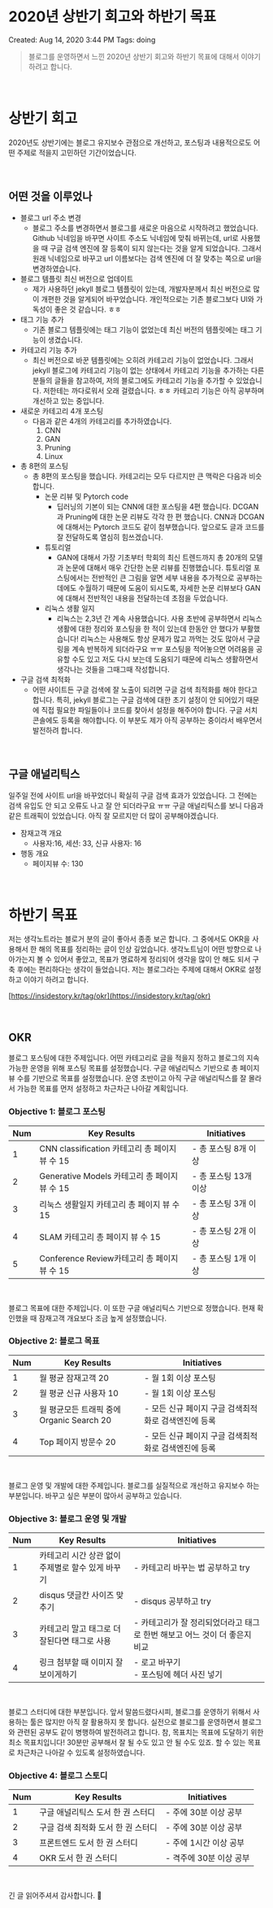 # 2020년 상반기 회고와 하반기 목표

Created: Aug 14, 2020 3:44 PM
Tags: doing





> 블로그를 운영하면서 느낀 2020년 상반기 회고와 하반기 목표에 대해서 이야기 하려고 합니다.

<br>



# 상반기 회고

2020년도 상반기에는 블로그 유지보수 관점으로 개선하고, 포스팅과 내용적으로도 어떤 주제로 적을지 고민하던 기간이었습니다. 

<br>

## 어떤 것을 이루었나

- 블로그 url 주소 변경
    - 블로그 주소를 변경하면서 블로그를 새로운 마음으로 시작하려고 했었습니다. Github 닉네임을 바꾸면 사이트 주소도 닉네임에 맞춰 바뀌는데, url로 사용했을 때 구글 검색 엔진에 잘 등록이 되지 않는다는 것을 알게 되었습니다. 그래서 원래 닉네임으로 바꾸고 url 이름보다는 검색 엔진에 더 잘 맞추는 쪽으로 url을 변경하였습니다.
- 블로그 템플릿 최신 버전으로 업데이트
    - 제가 사용하던 jekyll 블로그 템플릿이 있는데, 개발자분께서 최신 버전으로 많이 개편한 것을 알게되어 바꾸었습니다. 개인적으로는 기존 블로그보다 UI와 가독성이 좋은 것 같습니다. ㅎㅎ
- 태그 기능 추가
    - 기존 블로그 템플릿에는 태그 기능이 없었는데 최신 버전의 템플릿에는 태그 기능이 생겼습니다.
- 카테고리 기능 추가
    - 최신 버전으로 바꾼 템플릿에는 오히려 카테고리 기능이 없었습니다. 그래서 jekyll 블로그에 카테고리 기능이 없는 상태에서 카테고리 기능을 추가하는 다른 분들의 글들을 참고하여, 저의 블로그에도 카테고리 기능을 추가할 수 있었습니다. 저한테는 까다로워서 오래 걸렸습니다. ㅎㅎ 카테고리 기능은 아직 공부하며 개선하고 있는 중입니다.
- 새로운 카테고리 4개 포스팅
    - 다음과 같은 4개의 카테고리를 추가하였습니다.
        1. CNN
        2. GAN
        3. Pruning
        4. Linux
- 총 8편의 포스팅
    - 총 8편의 포스팅을 했습니다. 카테고리는 모두 다르지만 큰 맥락은 다음과 비슷합니다.
        - 논문 리뷰 및 Pytorch code
            - 딥러닝의 기본이 되는 CNN에 대한 포스팅을 4편 했습니다. DCGAN과 Pruning에 대한 논문 리뷰도 각각 한 편 했습니다. CNN과 DCGAN에 대해서는 Pytorch 코드도 같이 첨부했습니다. 앞으로도 글과 코드를 잘 전달하도록 열심히 힘쓰겠습니다.
        - 튜토리얼
            - GAN에 대해서 가장 기초부터 학회의 최신 트렌드까지 총 20개의 모델과 논문에 대해서 매우 간단한 논문 리뷰를 진행했습니다. 튜토리얼 포스팅에서는 전반적인 큰 그림을 알면 세부 내용을 추가적으로 공부하는 데에도 수월하기 때문에 도움이 되시도록, 자세한 논문 리뷰보다 GAN에 대해서 전반적인 내용을 전달하는데 초점을 두었습니다.
        - 리눅스 생활 일지
            - 리눅스는 2,3년 간 계속 사용했습니다. 사용 초반에 공부하면서 리눅스 생활에 대한 정리와 포스팅을 한 적이 있는데 한동안 안 했다가 부활했습니다! 리눅스는 사용해도 항상 문제가 많고 까먹는 것도 많아서 구글링을 계속 반복하게 되더라구요 ㅠㅠ 포스팅을 적어놓으면 어려움을 공유할 수도 있고 저도 다시 보는데 도움되기 때문에 리눅스 생활하면서 생각나는 것들을 그때그때 작성합니다.
- 구글 검색 최적화
    - 어떤 사이트든 구글 검색에 잘 노출이 되려면 구글 검색 최적화를 해야 한다고 합니다. 특히, jekyll 블로그는 구글 검색에 대한 초기 설정이 안 되어있기 때문에 직접 필요한 파일들이나 코드를 찾아서 설정을 해주어야 합니다. 구글 서치 콘솔에도 등록을 해야합니다. 이 부분도 제가 아직 공부하는 중이라서 배우면서 발전하려 합니다.

<br>



## 구글 애널리틱스

일주일 전에 사이트 url을 바꾸었더니 확실히 구글 검색 효과가 있었습니다. 그 전에는 검색 유입도 안 되고 오류도 나고 잘 안 되더라구요 ㅠㅠ 구글 애널리틱스를 보니 다음과 같은 트래픽이 있었습니다. 아직 잘 모르지만 더 많이 공부해야겠습니다.

- 잠재고객 개요
    - 사용자:16, 세션: 33, 신규 사용자: 16
- 행동 개요
    - 페이지뷰 수: 130

<br>



# 하반기 목표

저는 생각노트라는 블로거 분의 글이 좋아서 종종 보곤 합니다. 그 중에서도 OKR을 사용해서 한 해의 목표를 정리하는 글이 인상 깊었습니다. 생각노트님이 어떤 방향으로 나아가는지 볼 수 있어서 좋았고, 목표가 명료하게 정리되어 생각을 많이 안 해도 되서 구축 후에는 편리하다는 생각이 들었습니다.  저는 블로그라는 주제에 대해서 OKR로 설정하고 이야기 하려고 합니다. 

[https://insidestory.kr/tag/okr](https://insidestory.kr/tag/okr)



<br>

## OKR

블로그 포스팅에 대한 주제입니다. 어떤 카테고리로 글을 적을지 정하고 블로그의 지속가능한 운영을 위해 포스팅 목표를 설정했습니다. 구글 애널리틱스 기반으로 총 페이지 뷰 수를 기반으로 목표를 설정했습니다. 운영 초반이고 아직 구글 애널리틱스를 잘 몰라서 가능한 목표를 먼저 설정하고 차근차근 나아갈 계획입니다.

<h3>Objective 1: 블로그 포스팅</h3>

| Num  | Key Results                                    | Initiatives           |
| ---- | ---------------------------------------------- | --------------------- |
| 1    | CNN classification 카테고리 총 페이지 뷰 수 15 | - 총 포스팅 8개 이상  |
| 2    | Generative Models 카테고리 총 페이지 뷰 수 15  | - 총 포스팅 13개 이상 |
| 3    | 리눅스 생활일지 카테고리 총 페이지 뷰 수 15    | - 총 포스팅 3개 이상  |
| 4    | SLAM 카테고리 총 페이지 뷰 수 15               | - 총 포스팅 2개 이상  |
| 5    | Conference Review카테고리 총 페이지 뷰 수 15   | - 총 포스팅 1개 이상  |

<br>

블로그 목표에 대한 주제입니다. 이 또한 구글 애널리틱스 기반으로 정했습니다. 현재 확인했을 때 잠재고객 개요보다 조금 높게 설정했습니다. 

<h3>Objective 2: 블로그 목표</h3>

| Num  | Key Results                               | Initiatives                                           |
| ---- | ----------------------------------------- | ----------------------------------------------------- |
| 1    | 월 평균 잠재고객 20                       | \- 월 1회 이상 포스팅                                 |
| 2    | 월 평균 신규 사용자 10                    | \- 월 1회 이상 포스팅                                 |
| 3    | 월 평균모든 트래픽 중에 Organic Search 20 | \- 모든 신규 페이지 구글 검색최적화로 검색엔진에 등록 |
| 4    | Top 페이지 방문수 20                      | \- 모든 신규 페이지 구글 검색최적화로 검색엔진에 등록 |

<br>



블로그 운영 및 개발에 대한 주제입니다. 블로그를 실질적으로 개선하고 유지보수 하는 부분입니다. 바꾸고 싶은 부분이 많아서 공부하고 있습니다.

<h3>Objective 3: 블로그 운영 및 개발</h3>

| Num  | Key Results                                       | Initiatives                                                  |
| ---- | ------------------------------------------------- | ------------------------------------------------------------ |
| 1    | 카테고리 시간 상관 없이 주제별로 할수 있게 바꾸기 | \- 카테고리 바꾸는 법 공부하고 try                           |
| 2    | disqus 댓글칸 사이즈 맞추기                       | \- disqus 공부하고 try                                       |
| 3    | 카테고리 말고 태그로 더 잘된다면 태그로 사용      | \- 카테고리가 잘 정리되었더라고 태그로 한번 해보고 어느 것이 더 좋은지 비교 |
| 4    | 링크 첨부할 때 이미지 잘 보이게하기               | \- 로고 바꾸기<br>- 포스팅에 헤더 사진 넣기                  |

<br>



블로그 스터디에 대한 부분입니다. 앞서 말씀드렸다시피, 블로그를 운영하기 위해서 사용하는 툴은 많지만 아직 잘 활용하지 못 합니다. 실전으로 블로그를 운영하면서 블로그와 관련된 공부도 같이 병행하여 발전하려고 합니다. 참, 목표치는 목표에 도달하기 위한 최소 목표치입니다! 30분만 공부해서 잘 될 수도 있고 안 될 수도 있죠. 할 수 있는 목표로 차근차근 나아갈 수 있도록 설정하였습니다.



<h3>Objective 4: 블로그 스토디</h3>

| Num  | Key Results                        | Initiatives              |
| ---- | ---------------------------------- | ------------------------ |
| 1    | 구글 애널리틱스 도서 한 권 스터디  | \- 주에 30분 이상 공부   |
| 2    | 구글 검색 최적화 도서 한 권 스터디 | \- 주에 30분 이상 공부   |
| 3    | 프론트엔드 도서 한 권 스터디       | \- 주에 1시간 이상 공부  |
| 4    | OKR 도서 한 권 스터디              | \- 격주에 30분 이상 공부 |



<br>

긴 글 읽어주셔셔 감사합니다. 🙂